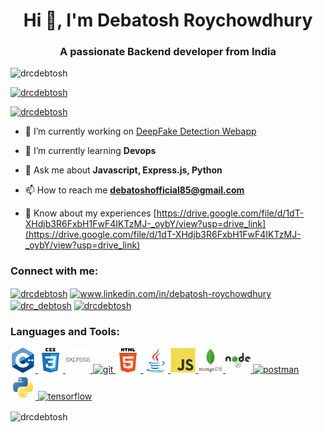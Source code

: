 <h1 align="center">Hi 👋, I'm Debatosh Roychowdhury</h1>
<h3 align="center">A passionate Backend developer from India</h3>

<p align="left"> <img src="https://komarev.com/ghpvc/?username=drcdebtosh&label=Profile%20views&color=0e75b6&style=flat" alt="drcdebtosh" /> </p>

<p align="left"> <a href="https://github.com/ryo-ma/github-profile-trophy"><img src="https://github-profile-trophy.vercel.app/?username=drcdebtosh" alt="drcdebtosh" /></a> </p>

<p align="left"> <a href="https://twitter.com/drcdebtosh" target="blank"><img src="https://img.shields.io/twitter/follow/drcdebtosh?logo=twitter&style=for-the-badge" alt="drcdebtosh" /></a> </p>

- 🔭 I’m currently working on [DeepFake Detection Webapp](https://github.com/drcdebtosh/deepfake-webapp)

- 🌱 I’m currently learning **Devops**

- 💬 Ask me about **Javascript, Express.js, Python**

- 📫 How to reach me **debatoshofficial85@gmail.com**

- 📄 Know about my experiences [https://drive.google.com/file/d/1dT-XHdjb3R6FxbH1FwF4IKTzMJ-_oybY/view?usp=drive_link](https://drive.google.com/file/d/1dT-XHdjb3R6FxbH1FwF4IKTzMJ-_oybY/view?usp=drive_link)

<h3 align="left">Connect with me:</h3>
<p align="left">
<a href="https://twitter.com/drcdebtosh" target="blank"><img align="center" src="https://raw.githubusercontent.com/rahuldkjain/github-profile-readme-generator/master/src/images/icons/Social/twitter.svg" alt="drcdebtosh" height="30" width="40" /></a>
<a href="https://linkedin.com/in/www.linkedin.com/in/debatosh-roychowdhury" target="blank"><img align="center" src="https://raw.githubusercontent.com/rahuldkjain/github-profile-readme-generator/master/src/images/icons/Social/linked-in-alt.svg" alt="www.linkedin.com/in/debatosh-roychowdhury" height="30" width="40" /></a>
<a href="https://instagram.com/drc_debtosh" target="blank"><img align="center" src="https://raw.githubusercontent.com/rahuldkjain/github-profile-readme-generator/master/src/images/icons/Social/instagram.svg" alt="drc_debtosh" height="30" width="40" /></a>
<a href="https://www.leetcode.com/drcdebtosh" target="blank"><img align="center" src="https://raw.githubusercontent.com/rahuldkjain/github-profile-readme-generator/master/src/images/icons/Social/leet-code.svg" alt="drcdebtosh" height="30" width="40" /></a>
</p>

<h3 align="left">Languages and Tools:</h3>
<p align="left"> <a href="https://www.w3schools.com/cpp/" target="_blank" rel="noreferrer"> <img src="https://raw.githubusercontent.com/devicons/devicon/master/icons/cplusplus/cplusplus-original.svg" alt="cplusplus" width="40" height="40"/> </a> <a href="https://www.w3schools.com/css/" target="_blank" rel="noreferrer"> <img src="https://raw.githubusercontent.com/devicons/devicon/master/icons/css3/css3-original-wordmark.svg" alt="css3" width="40" height="40"/> </a> <a href="https://expressjs.com" target="_blank" rel="noreferrer"> <img src="https://raw.githubusercontent.com/devicons/devicon/master/icons/express/express-original-wordmark.svg" alt="express" width="40" height="40"/> </a> <a href="https://git-scm.com/" target="_blank" rel="noreferrer"> <img src="https://www.vectorlogo.zone/logos/git-scm/git-scm-icon.svg" alt="git" width="40" height="40"/> </a> <a href="https://www.w3.org/html/" target="_blank" rel="noreferrer"> <img src="https://raw.githubusercontent.com/devicons/devicon/master/icons/html5/html5-original-wordmark.svg" alt="html5" width="40" height="40"/> </a> <a href="https://www.java.com" target="_blank" rel="noreferrer"> <img src="https://raw.githubusercontent.com/devicons/devicon/master/icons/java/java-original.svg" alt="java" width="40" height="40"/> </a> <a href="https://developer.mozilla.org/en-US/docs/Web/JavaScript" target="_blank" rel="noreferrer"> <img src="https://raw.githubusercontent.com/devicons/devicon/master/icons/javascript/javascript-original.svg" alt="javascript" width="40" height="40"/> </a> <a href="https://www.mongodb.com/" target="_blank" rel="noreferrer"> <img src="https://raw.githubusercontent.com/devicons/devicon/master/icons/mongodb/mongodb-original-wordmark.svg" alt="mongodb" width="40" height="40"/> </a> <a href="https://nodejs.org" target="_blank" rel="noreferrer"> <img src="https://raw.githubusercontent.com/devicons/devicon/master/icons/nodejs/nodejs-original-wordmark.svg" alt="nodejs" width="40" height="40"/> </a> <a href="https://postman.com" target="_blank" rel="noreferrer"> <img src="https://www.vectorlogo.zone/logos/getpostman/getpostman-icon.svg" alt="postman" width="40" height="40"/> </a> <a href="https://www.python.org" target="_blank" rel="noreferrer"> <img src="https://raw.githubusercontent.com/devicons/devicon/master/icons/python/python-original.svg" alt="python" width="40" height="40"/> </a> <a href="https://www.tensorflow.org" target="_blank" rel="noreferrer"> <img src="https://www.vectorlogo.zone/logos/tensorflow/tensorflow-icon.svg" alt="tensorflow" width="40" height="40"/> </a> </p>

<p><img align="center" src="https://github-readme-stats.vercel.app/api/top-langs?username=drcdebtosh&show_icons=true&locale=en&layout=compact" alt="drcdebtosh" /></p>
